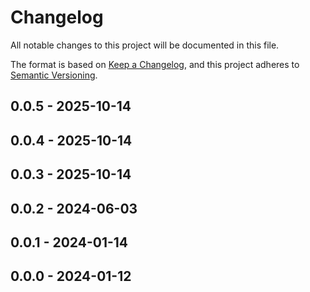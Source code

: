 # Changelog

All notable changes to this project will be documented in this file.

The format is based on [Keep a Changelog](https://keepachangelog.com/en/1.0.0/),
and this project adheres to [Semantic Versioning](https://semver.org/spec/v2.0.0.html).

## 0.0.5 - 2025-10-14

## 0.0.4 - 2025-10-14

## 0.0.3 - 2025-10-14

## 0.0.2 - 2024-06-03

## 0.0.1 - 2024-01-14

## 0.0.0 - 2024-01-12
